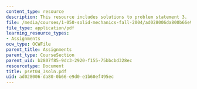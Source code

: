 ```yaml
---
content_type: resource
description: This resource includes solutions to problem statement 3.
file: /media/courses/1-050-solid-mechanics-fall-2004/ad028006da800b66e9d0e1b60ef495ec_pset04_3soln.pdf
file_type: application/pdf
learning_resource_types:
- Assignments
ocw_type: OCWFile
parent_title: Assignments
parent_type: CourseSection
parent_uid: b2807f85-9dc3-2920-f155-75bbcbd328ec
resourcetype: Document
title: pset04_3soln.pdf
uid: ad028006-da80-0b66-e9d0-e1b60ef495ec
---
```

